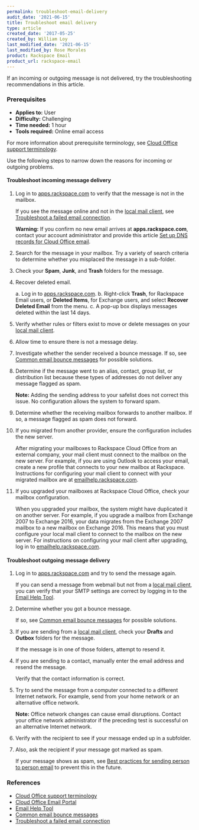 ```yaml
---
permalink: troubleshoot-email-delivery
audit_date: '2021-06-15'
title: Troubleshoot email delivery
type: article
created_date: '2017-05-25'
created_by: William Loy
last_modified_date: '2021-06-15'
last_modified_by: Rose Morales
product: Rackspace Email
product_url: rackspace-email
---
```


If an incoming or outgoing message is not delivered, try the
troubleshooting recommendations in this article.

### Prerequisites

- **Applies to:** User
- **Difficulty:** Challenging
- **Time needed:** 1 hour
- **Tools required:** Online email access

For more information about prerequisite terminology, see
[Cloud Office support terminology](/support/how-to/cloud-office-support-terminology/).

Use the following steps to narrow down the reasons for incoming or outgoing
problems.

#### Troubleshoot incoming message delivery

1. Log in to [apps.rackspace.com](https://apps.rackspace.com/index.php) to
   verify that the message is not in the mailbox.

   If you see the message online and not in the 
   [local mail client](/support/how-to/cloud-office-support-terminology/#cloud-office-terminology),
   see [Troubleshoot a failed email connection](/support/how-to/troubleshoot-failed-email-connection).

   **Warning:** If you confirm no new email arrives at **apps.rackspace.com**,
   contact your account administrator and provide this article
   [Set up DNS records for Cloud Office email](/support/how-to/set-up-dns-records-for-cloud-office-email/).

2. Search for the message in your mailbox. Try a variety of search criteria to
   determine whether you misplaced the message in a sub-folder.

3. Check your **Spam**, **Junk**, and **Trash** folders for the message.

4. Recover deleted email.

   a. Log in to [apps.rackspace.com](https://apps.rackspace.com/index.php).
   b. Right-click **Trash**, for Rackspace Email users, or **Deleted Items**, for
      Exchange users, and select **Recover Deleted Email** from the menu.
   c. A pop-up box displays messages deleted within the last 14 days.

5. Verify whether rules or filters exist to move or delete messages on your
   [local mail client](/support/how-to/cloud-office-support-terminology/#cloud-office-terminology).

6. Allow time to ensure there is not a message delay.

7. Investigate whether the sender received a bounce message. If so, see
   [Common email bounce messages](/support/how-to/common-email-bounces) for possible
   solutions.

8. Determine if the message went to an alias, contact, group list, or
   distribution list because these types of addresses do not deliver any message
   flagged as spam.

   **Note:** Adding the sending address to your safelist does not correct this
   issue. No configuration allows the system to forward spam.

9. Determine whether the receiving mailbox forwards to another mailbox.
   If so, a message flagged as spam does not forward.

10. If you migrated from another provider, ensure the configuration includes the
    new server.

      After migrating your mailboxes to Rackspace Cloud Office from an external
      company, your mail client must connect to the mailbox on the new server. For
      example, if you are using Outlook to access your email, create a
      new profile that connects to your new mailbox at Rackspace. Instructions for
      configuring your mail client to connect with your migrated mailbox are at
      [emailhelp.rackspace.com](https://emailhelp.rackspace.com/).

11. If you upgraded your mailboxes at Rackspace Cloud Office, check
    your mailbox configuration.

      When you upgraded your mailbox, the system might have duplicated it on
      another server. For example, if you upgrade a mailbox from Exchange 2007 to
      Exchange 2016, your data migrates from the Exchange 2007 mailbox to a new
      mailbox on Exchange 2016. This means that you must configure your local mail
      client to connect to the mailbox on the new server. For instructions on
      configuring your mail client after upgrading, log in to
      [emailhelp.rackspace.com](https://emailhelp.rackspace.com/).

#### Troubleshoot outgoing message delivery

1. Log in to [apps.rackspace.com](https://apps.rackspace.com/index.php) and try
   to send the message again.

      If you can send a message from webmail but not from a
      [local mail client](/support/how-to/cloud-office-support-terminology/#cloud-office-terminology),
      you can verify that your SMTP settings are correct by logging in to the
      [Email Help Tool](https://emailhelp.rackspace.com/).

2. Determine whether you got a bounce message.

   If so, see [Common email bounce messages](/support/how-to/common-email-bounces) for possible solutions.

3. If you are sending from a
   [local mail client](/support/how-to/cloud-office-support-terminology/#cloud-office-terminology),
   check your **Drafts** and **Outbox** folders for the message.

   If the message is in one of those folders, attempt to resend it.

4. If you are sending to a contact, manually enter the email address and resend
   the message.

   Verify that the contact information is correct.

5. Try to send the message from a computer connected to a different Internet network.
   For example, send from your home network or an alternative office network.

   **Note:** Office network changes can cause email disruptions. Contact your
   office network administrator if the preceding test is successful on an
   alternative Internet network.

6. Verify with the recipient to see if your message ended up in a subfolder.

7. Also, ask the recipient if your message got marked as spam.

   If your message shows as spam, see 
   [Best practices for sending person to person email](/support/how-to/best-practices-for-sending-person-to-person-email/)
   to prevent this in the future.

### References

- [Cloud Office support terminology](/support/how-to/cloud-office-support-terminology)
- [Cloud Office Email Portal](https://apps.rackspace.com/index.php)
- [Email Help Tool](https://emailhelp.rackspace.com/)
- [Common email bounce messages](/support/how-to/common-email-bounces)
- [Troubleshoot a failed email connection](/support/how-to/troubleshoot-failed-email-connection)
